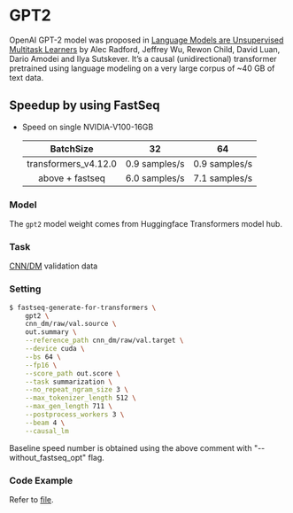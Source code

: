 # GPT2

OpenAI GPT-2 model was proposed in [Language Models are Unsupervised Multitask Learners](https://cdn.openai.com/better-language-models/language_models_are_unsupervised_multitask_learners.pdf) by Alec Radford, Jeffrey Wu, Rewon Child, David Luan, Dario Amodei and Ilya Sutskever. It’s a causal (unidirectional) transformer pretrained using language modeling on a very large corpus of ~40 GB of text data.

## Speedup by using FastSeq

- Speed on single NVIDIA-V100-16GB

  |       BatchSize       |        32       |      64       |
  |:---------------------:|:---------------:|:--------------:|
  |   transformers_v4.12.0 |   0.9 samples/s |   0.9 samples/s       |
  |   above + fastseq     |  6.0 samples/s | 7.1 samples/s |


### Model
The `gpt2` model weight comes from Huggingface Transformers model hub.

### Task

[CNN/DM](https://github.com/harvardnlp/sent-summary) validation data

### Setting

```bash
$ fastseq-generate-for-transformers \
    gpt2 \
    cnn_dm/raw/val.source \
    out.summary \
    --reference_path cnn_dm/raw/val.target \
    --device cuda \
    --bs 64 \
    --fp16 \
    --score_path out.score \
    --task summarization \
    --no_repeat_ngram_size 3 \
    --max_tokenizer_length 512 \
    --max_gen_length 711 \
    --postprocess_workers 3 \
    --beam 4 \
    --causal_lm
```
Baseline speed number is obtained using the above comment with "--without_fastseq_opt" flag.

### Code Example
Refer to [file](../../tests/optimizer/transformers/test_gpt2_optimizer.py).
